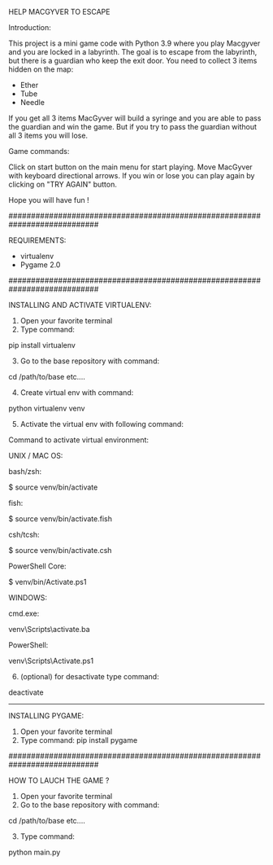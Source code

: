 HELP MACGYVER TO ESCAPE

Introduction:

This project is a mini game code with Python 3.9 where you play Macgyver and 
you are locked in a labyrinth. The goal is to escape from the labyrinth, but 
there is a guardian who keep the exit door. You need to collect 3 items 
hidden on the map:

* Ether
* Tube
* Needle

If you get all 3 items MacGyver will build a syringe and you are able to pass 
the guardian and win the game. But if you try to pass the guardian without 
all 3 items you will lose.

Game commands:

Click on start button on the main menu for start playing.
Move MacGyver with keyboard directional arrows.
If you win or lose you can play again by clicking on "TRY AGAIN" button.

Hope you will have fun !

############################################################################

REQUIREMENTS:

* virtualenv
* Pygame 2.0

############################################################################

INSTALLING AND ACTIVATE VIRTUALENV:

1) Open your favorite terminal
2) Type command: 

pip install virtualenv

3) Go to the base repository with command: 

cd /path/to/base etc....

4) Create virtual env with command: 

python virtualenv venv

5) Activate the virtual env with following command:

Command to activate virtual environment:

UNIX / MAC OS:

bash/zsh:

$ source venv/bin/activate

fish:

$ source venv/bin/activate.fish

csh/tcsh:

$ source venv/bin/activate.csh

PowerShell Core:

$ venv/bin/Activate.ps1

WINDOWS:

cmd.exe:

venv\Scripts\activate.ba

PowerShell:

venv\Scripts\Activate.ps1

6) (optional) for desactivate type command:

deactivate

-------------------------------------

INSTALLING PYGAME:

1) Open your favorite terminal
2) Type command: pip install pygame



############################################################################

HOW TO LAUCH THE GAME ?

1) Open your favorite terminal
2) Go to the base repository with command:

cd /path/to/base etc....

3) Type command:

python main.py
